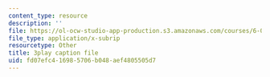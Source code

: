 ```yaml
---
content_type: resource
description: ''
file: https://ol-ocw-studio-app-production.s3.amazonaws.com/courses/6-006-introduction-to-algorithms-fall-2011/fd07efc416985706b048aef4805505d7_tp4_UXaVyx8.vtt
file_type: application/x-subrip
resourcetype: Other
title: 3play caption file
uid: fd07efc4-1698-5706-b048-aef4805505d7
---
```

